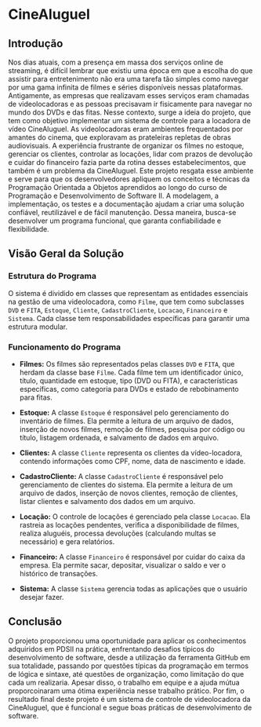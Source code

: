 # CineAluguel

## Introdução
Nos dias atuais, com a presença em massa dos serviços online de streaming, é difícil lembrar que existiu uma época em que a escolha do que assistir para entretenimento não era uma tarefa tão simples como navegar por uma gama infinita de filmes e séries disponíveis nessas plataformas. Antigamente, as empresas que realizavam esses serviços eram chamadas de videolocadoras e as pessoas precisavam ir fisicamente para navegar no mundo dos DVDs e das fitas. Nesse contexto, surge a ideia do projeto, que tem como objetivo implementar um sistema de controle para a locadora de vídeo CineAluguel. As videolocadoras eram ambientes frequentados por amantes do cinema, que exploravam as prateleiras repletas de obras audiovisuais. A experiência frustrante de organizar os filmes no estoque, gerenciar os clientes, controlar as locações, lidar com prazos de devolução e cuidar do financeiro fazia parte da rotina desses estabelecimentos, que também é um problema da CineAluguel. Este projeto resgata esse ambiente e serve para que os desenvolvedores apliquem os conceitos e técnicas da Programação Orientada a Objetos aprendidos ao longo do curso de Programação e Desenvolvimento de Software II. A modelagem, a implementação, os testes e a documentação ajudam a criar uma solução confiável, reutilizável e de fácil manutenção. Dessa maneira, busca-se desenvolver um programa funcional, que garanta confiabilidade e flexibilidade.

## Visão Geral da Solução

### Estrutura do Programa
O sistema é dividido em classes que representam as entidades essenciais na gestão de uma videolocadora, como `Filme`, que tem como subclasses `DVD` e `FITA`, `Estoque`, `Cliente`, `CadastroCliente`, `Locacao`, `Financeiro` e `Sistema`. Cada classe tem responsabilidades específicas para garantir uma estrutura modular.

### Funcionamento do Programa
- **Filmes:** Os filmes são representados pelas classes `DVD` e `FITA`, que herdam da classe base `Filme`. Cada filme tem um identificador único, título, quantidade em estoque, tipo (DVD ou FITA), e características específicas, como categoria para DVDs e estado de rebobinamento para fitas.

- **Estoque:** A classe `Estoque` é responsável pelo gerenciamento do inventário de filmes. Ela permite a leitura de um arquivo de dados, inserção de novos filmes, remoção de filmes, pesquisa por código ou título, listagem ordenada, e salvamento de dados em arquivo.

- **Clientes:** A classe `Cliente` representa os clientes da vídeo-locadora, contendo informações como CPF, nome, data de nascimento e idade.

- **CadastroCliente:** A classe `CadastroCliente` é responsável pelo gerenciamento de clientes do sistema. Ela permite a leitura de um arquivo de dados, inserção de novos clientes, remoção de clientes, listar clientes e salvamento dos dados em um arquivo.

- **Locação:** O controle de locações é gerenciado pela classe `Locacao`. Ela rastreia as locações pendentes, verifica a disponibilidade de filmes, realiza aluguéis, processa devoluções (calculando multas se necessário) e gera relatórios.

- **Financeiro:** A classe `Financeiro` é responsável por cuidar do caixa da empresa. Ela permite sacar, depositar, visualizar o saldo e ver o histórico de transações.

- **Sistema:** A classe `Sistema` gerencia todas as aplicações que o usuário desejar fazer.

## Conclusão
O projeto proporcionou uma oportunidade para aplicar os conhecimentos adquiridos em PDSII na prática, enfrentando desafios típicos do desenvolvimento de software, desde a utilização da ferramenta GitHub em sua totalidade, passando por questões típicas da programação em termos de lógica e sintaxe, até questões de organização, como limitação do que cada um realizaria. Apesar disso, o trabalho em equipe e a ajuda mútua proporcoinaram uma ótima experiência nesse trabalho prático. Por fim, o resultado final deste projeto é um sistema de controle de videolocadora da CineAluguel, que é funcional e segue boas práticas de desenvolvimento de software.
